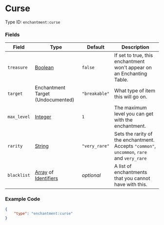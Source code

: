 # Curse

Type ID: `enchantment:curse`

### Fields

   Field   | Type | Default | Description
-----------|------|---------|-------------
`treasure` | [Boolean](../data_types/boolean.md) | `false` | If set to true, this enchantment won't appear on an Enchanting Table.
`target` | Enchantment Target (Undocumented) | `"breakable"` | What type of item this will go on.
`max_level` | [Integer](../data_types/integer.md) | `1` | The maximum level you can get with the enchantment.
`rarity` | [String](../data_types/string.md) | `"very_rare"` | Sets the rarity of the enchantment. Accepts `"common"`, `uncommon`, `rare` and `very_rare`
`blacklist` | [Array](../data_types/array.md) of [Identifiers](../data_types/identifier.md) | *optional* | A list of enchantments that you cannot have with this.

### Example Code

```json
{
	"type": "enchantment:curse"
}
```
